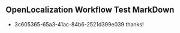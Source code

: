 ## OpenLocalization Workflow Test MarkDown
* 3c605365-65a3-41ac-84b6-2521d399e039 thanks!

<!--HONumber=Aug16_HO3-->


